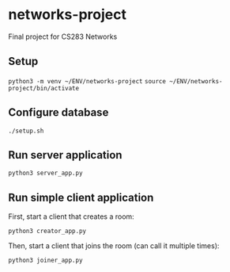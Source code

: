 # networks-project
Final project for CS283 Networks

## Setup

`python3 -m venv ~/ENV/networks-project`
`source ~/ENV/networks-project/bin/activate`

## Configure database

`./setup.sh`

## Run server application

`python3 server_app.py`

## Run simple client application

First, start a client that creates a room:

`python3 creator_app.py`

Then, start a client that joins the room (can call it multiple times):

`python3 joiner_app.py`

